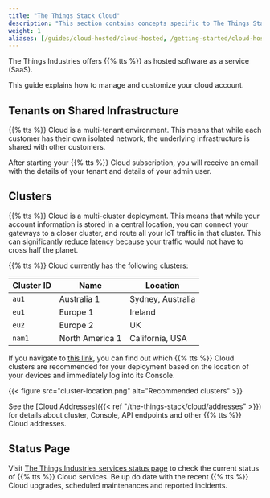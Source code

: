 ```yaml
---
title: "The Things Stack Cloud"
description: "This section contains concepts specific to The Things Stack Cloud"
weight: 1
aliases: [/guides/cloud-hosted/cloud-hosted, /getting-started/cloud-hosted]
---
```


The Things Industries offers {{% tts %}} as hosted software as a service (SaaS).

This guide explains how to manage and customize your cloud account.

<!--more-->

## Tenants on Shared Infrastructure

{{% tts %}} Cloud is a multi-tenant environment. This means that while each customer has their own isolated network, the underlying infrastructure is shared with other customers.

After starting your {{% tts %}} Cloud subscription, you will receive an email with the details of your tenant and details of your admin user.

## Clusters

{{% tts %}} Cloud is a multi-cluster deployment. This means that while your account information is stored in a central location, you can connect your gateways to a closer cluster, and route all your IoT traffic in that cluster. This can significantly reduce latency because your traffic would not have to cross half the planet.

{{% tts %}} Cloud currently has the following clusters:

| **Cluster ID** | **Name**        | **Location**      |
| -------------- | --------------- | ---------------   |
| `au1`          | Australia 1     | Sydney, Australia |
| `eu1`          | Europe 1        | Ireland           |
| `eu2`          | Europe 2        | UK           |
| `nam1`         | North America 1 | California, USA   |

If you navigate to [this link](https://console.cloud.thethings.industries), you can find out which {{% tts %}} Cloud clusters are recommended for your deployment based on the location of your devices and immediately log into its Console.

{{< figure src="cluster-location.png" alt="Recommended clusters" >}}

See the [Cloud Addresses]({{< ref "/the-things-stack/cloud/addresses" >}}) for details about cluster, Console, API endpoints and other {{% tts %}} Cloud addresses.

## Status Page

Visit [The Things Industries services status page](https://status.thethings.industries/) to check the current status of {{% tts %}} Cloud services. Be up do date with the recent {{% tts %}} Cloud upgrades, scheduled maintenances and reported incidents.

